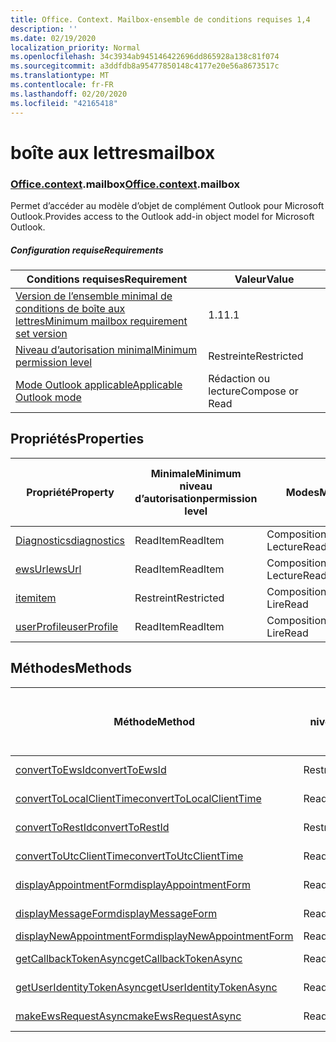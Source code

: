 ```yaml
---
title: Office. Context. Mailbox-ensemble de conditions requises 1,4
description: ''
ms.date: 02/19/2020
localization_priority: Normal
ms.openlocfilehash: 34c3934ab945146422696dd865928a138c81f074
ms.sourcegitcommit: a3ddfdb8a95477850148c4177e20e56a8673517c
ms.translationtype: MT
ms.contentlocale: fr-FR
ms.lasthandoff: 02/20/2020
ms.locfileid: "42165418"
---
```

# <a name="mailbox"></a><span data-ttu-id="2557f-102">boîte aux lettres</span><span class="sxs-lookup"><span data-stu-id="2557f-102">mailbox</span></span>

### <a name="officecontextmailbox"></a><span data-ttu-id="2557f-103">[Office](office.md)[.context](office.context.md).mailbox</span><span class="sxs-lookup"><span data-stu-id="2557f-103">[Office](office.md)[.context](office.context.md).mailbox</span></span>

<span data-ttu-id="2557f-104">Permet d’accéder au modèle d’objet de complément Outlook pour Microsoft Outlook.</span><span class="sxs-lookup"><span data-stu-id="2557f-104">Provides access to the Outlook add-in object model for Microsoft Outlook.</span></span>

##### <a name="requirements"></a><span data-ttu-id="2557f-105">Configuration requise</span><span class="sxs-lookup"><span data-stu-id="2557f-105">Requirements</span></span>

|<span data-ttu-id="2557f-106">Conditions requises</span><span class="sxs-lookup"><span data-stu-id="2557f-106">Requirement</span></span>| <span data-ttu-id="2557f-107">Valeur</span><span class="sxs-lookup"><span data-stu-id="2557f-107">Value</span></span>|
|---|---|
|[<span data-ttu-id="2557f-108">Version de l’ensemble minimal de conditions de boîte aux lettres</span><span class="sxs-lookup"><span data-stu-id="2557f-108">Minimum mailbox requirement set version</span></span>](../../requirement-sets/outlook-api-requirement-sets.md)| <span data-ttu-id="2557f-109">1.1</span><span class="sxs-lookup"><span data-stu-id="2557f-109">1.1</span></span>|
|[<span data-ttu-id="2557f-110">Niveau d’autorisation minimal</span><span class="sxs-lookup"><span data-stu-id="2557f-110">Minimum permission level</span></span>](../../../outlook/understanding-outlook-add-in-permissions.md)| <span data-ttu-id="2557f-111">Restreinte</span><span class="sxs-lookup"><span data-stu-id="2557f-111">Restricted</span></span>|
|[<span data-ttu-id="2557f-112">Mode Outlook applicable</span><span class="sxs-lookup"><span data-stu-id="2557f-112">Applicable Outlook mode</span></span>](../../../outlook/outlook-add-ins-overview.md#extension-points)| <span data-ttu-id="2557f-113">Rédaction ou lecture</span><span class="sxs-lookup"><span data-stu-id="2557f-113">Compose or Read</span></span>|

## <a name="properties"></a><span data-ttu-id="2557f-114">Propriétés</span><span class="sxs-lookup"><span data-stu-id="2557f-114">Properties</span></span>

| <span data-ttu-id="2557f-115">Propriété</span><span class="sxs-lookup"><span data-stu-id="2557f-115">Property</span></span> | <span data-ttu-id="2557f-116">Minimale</span><span class="sxs-lookup"><span data-stu-id="2557f-116">Minimum</span></span><br><span data-ttu-id="2557f-117">niveau d’autorisation</span><span class="sxs-lookup"><span data-stu-id="2557f-117">permission level</span></span> | <span data-ttu-id="2557f-118">Modes</span><span class="sxs-lookup"><span data-stu-id="2557f-118">Modes</span></span> | <span data-ttu-id="2557f-119">Type de retour</span><span class="sxs-lookup"><span data-stu-id="2557f-119">Return type</span></span> | <span data-ttu-id="2557f-120">Minimale</span><span class="sxs-lookup"><span data-stu-id="2557f-120">Minimum</span></span><br><span data-ttu-id="2557f-121">ensemble de conditions requises</span><span class="sxs-lookup"><span data-stu-id="2557f-121">requirement set</span></span> |
|---|---|---|---|:---:|
| [<span data-ttu-id="2557f-122">Diagnostics</span><span class="sxs-lookup"><span data-stu-id="2557f-122">diagnostics</span></span>](/javascript/api/outlook/office.mailbox?view=outlook-js-1.4#diagnostics) | <span data-ttu-id="2557f-123">ReadItem</span><span class="sxs-lookup"><span data-stu-id="2557f-123">ReadItem</span></span> | <span data-ttu-id="2557f-124">Composition</span><span class="sxs-lookup"><span data-stu-id="2557f-124">Compose</span></span><br><span data-ttu-id="2557f-125">Lecture</span><span class="sxs-lookup"><span data-stu-id="2557f-125">Read</span></span> | [<span data-ttu-id="2557f-126">Diagnostics</span><span class="sxs-lookup"><span data-stu-id="2557f-126">Diagnostics</span></span>](/javascript/api/outlook/office.diagnostics?view=outlook-js-1.4) | [<span data-ttu-id="2557f-127">1.1</span><span class="sxs-lookup"><span data-stu-id="2557f-127">1.1</span></span>](../requirement-set-1.1/outlook-requirement-set-1.1.md) |
| [<span data-ttu-id="2557f-128">ewsUrl</span><span class="sxs-lookup"><span data-stu-id="2557f-128">ewsUrl</span></span>](/javascript/api/outlook/office.mailbox?view=outlook-js-1.4#ewsurl) | <span data-ttu-id="2557f-129">ReadItem</span><span class="sxs-lookup"><span data-stu-id="2557f-129">ReadItem</span></span> | <span data-ttu-id="2557f-130">Composition</span><span class="sxs-lookup"><span data-stu-id="2557f-130">Compose</span></span><br><span data-ttu-id="2557f-131">Lecture</span><span class="sxs-lookup"><span data-stu-id="2557f-131">Read</span></span> | <span data-ttu-id="2557f-132">Chaîne</span><span class="sxs-lookup"><span data-stu-id="2557f-132">String</span></span> | [<span data-ttu-id="2557f-133">1.1</span><span class="sxs-lookup"><span data-stu-id="2557f-133">1.1</span></span>](../requirement-set-1.1/outlook-requirement-set-1.1.md) |
| [<span data-ttu-id="2557f-134">item</span><span class="sxs-lookup"><span data-stu-id="2557f-134">item</span></span>](office.context.mailbox.item.md) | <span data-ttu-id="2557f-135">Restreint</span><span class="sxs-lookup"><span data-stu-id="2557f-135">Restricted</span></span> | <span data-ttu-id="2557f-136">Composition</span><span class="sxs-lookup"><span data-stu-id="2557f-136">Compose</span></span><br><span data-ttu-id="2557f-137">Lire</span><span class="sxs-lookup"><span data-stu-id="2557f-137">Read</span></span> | [<span data-ttu-id="2557f-138">Élément</span><span class="sxs-lookup"><span data-stu-id="2557f-138">Item</span></span>](/javascript/api/outlook/office.item?view=outlook-js-1.4) | [<span data-ttu-id="2557f-139">1.1</span><span class="sxs-lookup"><span data-stu-id="2557f-139">1.1</span></span>](../requirement-set-1.1/outlook-requirement-set-1.1.md) |
| [<span data-ttu-id="2557f-140">userProfile</span><span class="sxs-lookup"><span data-stu-id="2557f-140">userProfile</span></span>](/javascript/api/outlook/office.mailbox?view=outlook-js-1.4#userprofile) | <span data-ttu-id="2557f-141">ReadItem</span><span class="sxs-lookup"><span data-stu-id="2557f-141">ReadItem</span></span> | <span data-ttu-id="2557f-142">Composition</span><span class="sxs-lookup"><span data-stu-id="2557f-142">Compose</span></span><br><span data-ttu-id="2557f-143">Lire</span><span class="sxs-lookup"><span data-stu-id="2557f-143">Read</span></span> | [<span data-ttu-id="2557f-144">Profil</span><span class="sxs-lookup"><span data-stu-id="2557f-144">UserProfile</span></span>](/javascript/api/outlook/office.userprofile?view=outlook-js-1.4) | [<span data-ttu-id="2557f-145">1.1</span><span class="sxs-lookup"><span data-stu-id="2557f-145">1.1</span></span>](../requirement-set-1.1/outlook-requirement-set-1.1.md) |

## <a name="methods"></a><span data-ttu-id="2557f-146">Méthodes</span><span class="sxs-lookup"><span data-stu-id="2557f-146">Methods</span></span>

| <span data-ttu-id="2557f-147">Méthode</span><span class="sxs-lookup"><span data-stu-id="2557f-147">Method</span></span> | <span data-ttu-id="2557f-148">Minimale</span><span class="sxs-lookup"><span data-stu-id="2557f-148">Minimum</span></span><br><span data-ttu-id="2557f-149">niveau d’autorisation</span><span class="sxs-lookup"><span data-stu-id="2557f-149">permission level</span></span> | <span data-ttu-id="2557f-150">Modes</span><span class="sxs-lookup"><span data-stu-id="2557f-150">Modes</span></span> | <span data-ttu-id="2557f-151">Minimale</span><span class="sxs-lookup"><span data-stu-id="2557f-151">Minimum</span></span><br><span data-ttu-id="2557f-152">ensemble de conditions requises</span><span class="sxs-lookup"><span data-stu-id="2557f-152">requirement set</span></span> |
|---|---|---|:---:|
| [<span data-ttu-id="2557f-153">convertToEwsId</span><span class="sxs-lookup"><span data-stu-id="2557f-153">convertToEwsId</span></span>](/javascript/api/outlook/office.mailbox?view=outlook-js-1.4#converttoewsid-itemid--restversion-) | <span data-ttu-id="2557f-154">Restreint</span><span class="sxs-lookup"><span data-stu-id="2557f-154">Restricted</span></span> | <span data-ttu-id="2557f-155">Composition</span><span class="sxs-lookup"><span data-stu-id="2557f-155">Compose</span></span><br><span data-ttu-id="2557f-156">Lecture</span><span class="sxs-lookup"><span data-stu-id="2557f-156">Read</span></span> | [<span data-ttu-id="2557f-157">1.3</span><span class="sxs-lookup"><span data-stu-id="2557f-157">1.3</span></span>](../requirement-set-1.3/outlook-requirement-set-1.3.md) |
| [<span data-ttu-id="2557f-158">convertToLocalClientTime</span><span class="sxs-lookup"><span data-stu-id="2557f-158">convertToLocalClientTime</span></span>](/javascript/api/outlook/office.mailbox?view=outlook-js-1.4#converttolocalclienttime-timevalue-) | <span data-ttu-id="2557f-159">ReadItem</span><span class="sxs-lookup"><span data-stu-id="2557f-159">ReadItem</span></span> | <span data-ttu-id="2557f-160">Composition</span><span class="sxs-lookup"><span data-stu-id="2557f-160">Compose</span></span><br><span data-ttu-id="2557f-161">Lire</span><span class="sxs-lookup"><span data-stu-id="2557f-161">Read</span></span> | [<span data-ttu-id="2557f-162">1.1</span><span class="sxs-lookup"><span data-stu-id="2557f-162">1.1</span></span>](../requirement-set-1.1/outlook-requirement-set-1.1.md) |
| [<span data-ttu-id="2557f-163">convertToRestId</span><span class="sxs-lookup"><span data-stu-id="2557f-163">convertToRestId</span></span>](/javascript/api/outlook/office.mailbox?view=outlook-js-1.4#converttorestid-itemid--restversion-) | <span data-ttu-id="2557f-164">Restreint</span><span class="sxs-lookup"><span data-stu-id="2557f-164">Restricted</span></span> | <span data-ttu-id="2557f-165">Composition</span><span class="sxs-lookup"><span data-stu-id="2557f-165">Compose</span></span><br><span data-ttu-id="2557f-166">Lire</span><span class="sxs-lookup"><span data-stu-id="2557f-166">Read</span></span> | [<span data-ttu-id="2557f-167">1.3</span><span class="sxs-lookup"><span data-stu-id="2557f-167">1.3</span></span>](../requirement-set-1.3/outlook-requirement-set-1.3.md) |
| [<span data-ttu-id="2557f-168">convertToUtcClientTime</span><span class="sxs-lookup"><span data-stu-id="2557f-168">convertToUtcClientTime</span></span>](/javascript/api/outlook/office.mailbox?view=outlook-js-1.4#converttoutcclienttime-input-) | <span data-ttu-id="2557f-169">ReadItem</span><span class="sxs-lookup"><span data-stu-id="2557f-169">ReadItem</span></span> | <span data-ttu-id="2557f-170">Composition</span><span class="sxs-lookup"><span data-stu-id="2557f-170">Compose</span></span><br><span data-ttu-id="2557f-171">Lire</span><span class="sxs-lookup"><span data-stu-id="2557f-171">Read</span></span> | [<span data-ttu-id="2557f-172">1.1</span><span class="sxs-lookup"><span data-stu-id="2557f-172">1.1</span></span>](../requirement-set-1.1/outlook-requirement-set-1.1.md) |
| [<span data-ttu-id="2557f-173">displayAppointmentForm</span><span class="sxs-lookup"><span data-stu-id="2557f-173">displayAppointmentForm</span></span>](/javascript/api/outlook/office.mailbox?view=outlook-js-1.4#displayappointmentform-itemid-) | <span data-ttu-id="2557f-174">ReadItem</span><span class="sxs-lookup"><span data-stu-id="2557f-174">ReadItem</span></span> | <span data-ttu-id="2557f-175">Composition</span><span class="sxs-lookup"><span data-stu-id="2557f-175">Compose</span></span><br><span data-ttu-id="2557f-176">Lire</span><span class="sxs-lookup"><span data-stu-id="2557f-176">Read</span></span> | [<span data-ttu-id="2557f-177">1.1</span><span class="sxs-lookup"><span data-stu-id="2557f-177">1.1</span></span>](../requirement-set-1.1/outlook-requirement-set-1.1.md) |
| [<span data-ttu-id="2557f-178">displayMessageForm</span><span class="sxs-lookup"><span data-stu-id="2557f-178">displayMessageForm</span></span>](/javascript/api/outlook/office.mailbox?view=outlook-js-1.4#displaymessageform-itemid-) | <span data-ttu-id="2557f-179">ReadItem</span><span class="sxs-lookup"><span data-stu-id="2557f-179">ReadItem</span></span> | <span data-ttu-id="2557f-180">Composition</span><span class="sxs-lookup"><span data-stu-id="2557f-180">Compose</span></span><br><span data-ttu-id="2557f-181">Lecture</span><span class="sxs-lookup"><span data-stu-id="2557f-181">Read</span></span> | [<span data-ttu-id="2557f-182">1.1</span><span class="sxs-lookup"><span data-stu-id="2557f-182">1.1</span></span>](../requirement-set-1.1/outlook-requirement-set-1.1.md) |
| [<span data-ttu-id="2557f-183">displayNewAppointmentForm</span><span class="sxs-lookup"><span data-stu-id="2557f-183">displayNewAppointmentForm</span></span>](/javascript/api/outlook/office.mailbox?view=outlook-js-1.4#displaynewappointmentform-parameters-) | <span data-ttu-id="2557f-184">ReadItem</span><span class="sxs-lookup"><span data-stu-id="2557f-184">ReadItem</span></span> | <span data-ttu-id="2557f-185">Lecture</span><span class="sxs-lookup"><span data-stu-id="2557f-185">Read</span></span> | [<span data-ttu-id="2557f-186">1.1</span><span class="sxs-lookup"><span data-stu-id="2557f-186">1.1</span></span>](../requirement-set-1.1/outlook-requirement-set-1.1.md) |
| [<span data-ttu-id="2557f-187">getCallbackTokenAsync</span><span class="sxs-lookup"><span data-stu-id="2557f-187">getCallbackTokenAsync</span></span>](/javascript/api/outlook/office.mailbox?view=outlook-js-1.4#getcallbacktokenasync-callback--usercontext-) | <span data-ttu-id="2557f-188">ReadItem</span><span class="sxs-lookup"><span data-stu-id="2557f-188">ReadItem</span></span> | <span data-ttu-id="2557f-189">Composition</span><span class="sxs-lookup"><span data-stu-id="2557f-189">Compose</span></span><br><span data-ttu-id="2557f-190">Lecture</span><span class="sxs-lookup"><span data-stu-id="2557f-190">Read</span></span> | [<span data-ttu-id="2557f-191">1.3</span><span class="sxs-lookup"><span data-stu-id="2557f-191">1.3</span></span>](../requirement-set-1.3/outlook-requirement-set-1.3.md)<br>[<span data-ttu-id="2557f-192">1.1</span><span class="sxs-lookup"><span data-stu-id="2557f-192">1.1</span></span>](../requirement-set-1.1/outlook-requirement-set-1.1.md) |
| [<span data-ttu-id="2557f-193">getUserIdentityTokenAsync</span><span class="sxs-lookup"><span data-stu-id="2557f-193">getUserIdentityTokenAsync</span></span>](/javascript/api/outlook/office.mailbox?view=outlook-js-1.4#getuseridentitytokenasync-callback--usercontext-) | <span data-ttu-id="2557f-194">ReadItem</span><span class="sxs-lookup"><span data-stu-id="2557f-194">ReadItem</span></span> | <span data-ttu-id="2557f-195">Composition</span><span class="sxs-lookup"><span data-stu-id="2557f-195">Compose</span></span><br><span data-ttu-id="2557f-196">Lecture</span><span class="sxs-lookup"><span data-stu-id="2557f-196">Read</span></span> | [<span data-ttu-id="2557f-197">1.1</span><span class="sxs-lookup"><span data-stu-id="2557f-197">1.1</span></span>](../requirement-set-1.1/outlook-requirement-set-1.1.md) |
| [<span data-ttu-id="2557f-198">makeEwsRequestAsync</span><span class="sxs-lookup"><span data-stu-id="2557f-198">makeEwsRequestAsync</span></span>](/javascript/api/outlook/office.mailbox?view=outlook-js-1.4#makeewsrequestasync-data--callback--usercontext-) | <span data-ttu-id="2557f-199">ReadWriteMailbox</span><span class="sxs-lookup"><span data-stu-id="2557f-199">ReadWriteMailbox</span></span> | <span data-ttu-id="2557f-200">Composition</span><span class="sxs-lookup"><span data-stu-id="2557f-200">Compose</span></span><br><span data-ttu-id="2557f-201">Lecture</span><span class="sxs-lookup"><span data-stu-id="2557f-201">Read</span></span> | [<span data-ttu-id="2557f-202">1.1</span><span class="sxs-lookup"><span data-stu-id="2557f-202">1.1</span></span>](../requirement-set-1.1/outlook-requirement-set-1.1.md) |
